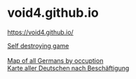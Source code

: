 # void4.github.io

https://void4.github.io/

<a href="selfdestruct/index.html">Self destroying game</a><br>
<br>
<a href="allgermans/Germany.html">Map of all Germans by occuption</a><br>
<a href="allgermans/index.html">Karte aller Deutschen nach Beschäftigung</a><br>

